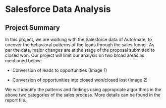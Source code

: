 # Salesforce Data Analysis

## Project Summary

In this project, we are working with the Salesforce data of Auto/mate, to uncover the behavioral patterns of the leads through the sales funnel. As per the data, major changes are at the stage of the proposal submitted to closed won. Our project will limit our analysis on two broad areas as mentioned below:

- Conversion of leads to opportunities (Image 1)

- Conversion of opportunities into closed won/closed lost (Image 2)


We will identify the patterns and findings using appropriate algorithms in the above two categories of the sales process. More details can be found in the report file.



